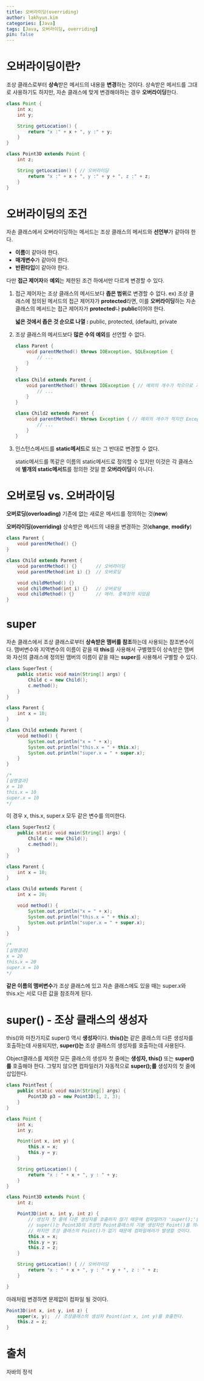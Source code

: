 ```yaml
---
title: 오버라이딩(overriding)
author: lakhyun.kim
categories: [Java]
tags: [Java, 오버라이딩, overriding]
pin: false
---
```


# 오버라이딩이란?

조상 클래스로부터 **상속**받은 메서드의 내용을 **변경**하는 것이다. 상속받은 메서드를 그대로 사용하기도 하지만, 자손 클래스에 맞게 변경해야하는 경우 **오버라이딩**한다.

```java
class Point {
	int x;
	int y;

	String getLocation() {
		return "x :" + x + ", y :" + y;
	}
}

class Point3D extends Point {
	int z;

	String getLocation() { // 오버라이딩
		return "x :" + x + ", y :" + y + ", z :" + z;
	}
}
```

# 오버라이딩의 조건

자손 클래스에서 오버라이딩하는 메서드는 조상 클래스의 메서드와 **선언부**가 같아야 한다.

- **이름**이 같아야 한다.
- **매개변수**가 같아야 한다.
- **반환타입**이 같아야 한다.

다만 **접근 제어자**와 **예외**는 제한된 조건 하에서만 다르게 변경할 수 있다.

1. 접근 제어자는 조상 클래스의 메서드보다 **좁은 범위**로 변경할 수 없다.
   ex) 조상 클래스에 정의된 메서드의 접근 제어자가 **protected**라면, 이를 **오버라이딩**하는 자손 클래스의 메서드는 접근 제어자가 **protected**나 **public**이어야 한다.

   **넓은 것에서 좁은 것 순으로 나열 :** public, protected, (default), private

2. 조상 클래스의 메서드보다 **많은 수의 예외**를 선언할 수 없다.

    ```java
    class Parent {
    	void parentMethod() throws IOException, SQLException {
    		// ...
    	}
    }

    class Child extends Parent {
    	void parentMethod() throws IOException { // 예외의 개수가 적으므로 가능
    		// ...
    	}
    }

    class Child2 extends Parent {
    	void parentMethod() throws Exception { // 예외의 개수가 적지만 Exception은 모든 예외의 최고 조상이므로 불가능
    		// ...
    	}
    }
    ```

3. 인스턴스메서드를 **static메서드**로 또는 그 반대로 변경할 수 없다.

   static메서드를 똑같은 이름의 static메서드로 정의할 수 있지만 이것은 각 클래스에 **별개의 static메서드**를 정의한 것일 뿐 **오버라이딩**이 아니다.


# 오버로딩 vs. 오버라이딩

**오버로딩(overloading)**   기존에 없는 새로운 메서드를 정의하는 것(**new**)

**오버라이딩(overriding)**   상속받은 메서드의 내용을 변경하는 것(**change**, **modify**)

```java
class Parent {
	void parentMethod() {}
}

class Child extends Parent {
	void parentMethod() {}       // 오버라이딩
	void parentMethod(int i) {}  // 오버로딩

	void childMethod() {}
	void childMethod(int i) {}   // 오버로딩
	void childMethod() {}        // 에러. 중복정의 되었음
}
```

# super

자손 클래스에서 조상 클래스로부터 **상속받은 맴버를 참조**하는데 사용되는 참조변수이다. 맴버변수와 지역변수의 이름이 같을 때 **this**를 사용해서 구별했듯이 상속받은 맴버와 자신의 클래스에 정의된 맴버의 이름이 같을 때는 **super**를 사용해서 구별할 수 있다.

```java
class SuperTest {
	public static void main(String[] args) {
		Child c = new Child();
		c.method();
	}
}

class Parent {
	int x = 10;
}

class Child extends Parent {
	void method() {
		System.out.println("x = " + x);
		System.out.println("this.x = " + this.x);
		System.out.println("super.x = " + super.x);
	}
}

/*
[실행결과]
x = 10
this.x = 10
super.x = 10
*/
```

이 경우 x, this.x, super.x 모두 같은 변수를 의미한다.

```java
class SuperTest2 {
	public static void main(String[] args) {
		Child c = new Child();
		c.method();
	}
}

class Parent {
	int x = 10;
}

class Child extends Parent {
	int x = 20;

	void method() {
		System.out.println("x = " + x);
		System.out.println("this.x = " + this.x);
		System.out.println("super.x = " + super.x);
	}
}

/*
[실행결과]
x = 20
this.x = 20
super.x = 10
*/
```

**같은 이름의 맴버변수**가 조상 클래스에 있고 자손 클래스에도 있을 때는 super.x와 this.x는 서로 다른 값을 참조하게 된다.

# super() - 조상 클래스의 생성자

this()와 마찬가지로 super() 역시 **생성자**이다. **this()는** 같은 클래스의 다른 생성자를 호출하는데 사용되지만, **super()는** 조상 클래스의 생성자를 호출하는데 사용된다.

Object클래스를 제외한 모든 클래스의 생성자 첫 줄에는 **생성자, this()** 또는 **super()를** 호출해야 한다. 그렇지 않으면 컴파일러가 자동적으로 **super();를** 생성자의 첫 줄에 삽입한다.

```java
class PointTest {
	public static void main(String[] args) {
		Point3D p3 = new Point3D(1, 2, 3);
	}
}

class Point {
	int x;
	int y;

	Point(int x, int y) {
		this.x = x;
		this.y = y;
	}

	String getLocation() {
		return "x : " + x + ", y : " + y;
	}
}

class Point3D extends Point {
	int z;

	Point3D(int x, int y, int z) {
		// 생성자 첫 줄에 다른 생성자를 호출하지 않기 때문에 컴파일러가 'super();'를 여기에 삽입한다.
		// super()는 Point3D의 조상인 Point클래스의 기본 생성자인 Point()를 의미한다.
		// 하지만 조상 클래스의 Point()가 없기 때문에 컴파일에러가 발생할 것이다.
		this.x = x;
		this.y = y;
		this.z = z;
	}

	String getLocation() { // 오버라이딩
		return "x : " + x + ", y : " + y + ", z : " + z;
	}

}
```

아래처럼 변경하면 문제없이 컴파일 될 것이다.

```java
Point3D(int x, int y, int z) {
	super(x, y);  // 조상클래스의 생성자 Point(int x, int y)를 호출한다.
	this.z = z;
}

```

# 출처

자바의 정석
